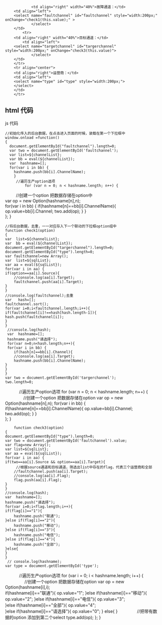                 <td align="right" width="40%">故障通道：</td>
		<td align="left">
		<select name="faultchannel" id="faultchannel" style="width:200px;" onChange="check1(this.value);" >
                </select> 
		</td>
    		<tr>
		<td align="right" width="40%">目标通道：</td>
	      	<td align="left">
		<select name="targetchannel" id="targerchannel" style="width:200px;" onChange="check3(this.value)"> 
                </select> 
		</td>
		</tr>
		<tr align="center">
		<td align="right">运营商：</td>
		<td align="left">
		<select name="type" id="type" style="width:200px;">
		</select> 
		</td>
		</tr>

html  代码
----------------------------------------------------------------------------------------------------------------------------------------
js    代码


	//初始化传入的后台数据，在点击进入页面的时候，装载在第一个下拉框中	
	window.onload =function()
	{
 	  document.getElementById("faultchannel").length=0;
 	  var two = document.getElementById('faultchannel');
  	  var list=${channelList};
  	  var bb = eval(${channelList});
	  var  hashname=[];
 	  for(var i in bb) {
   		hashname.push(bb[i].ChannelName);
		}
		 //遍历生产option选项
     	  	 for (var n = 0; n < hashname.length; n++) {
　    　	       //创建一个option 把数据存储在option中    	        	
		 var op = new Option(hashname[n],n);           
            	 for(var i in bb) {
   		 if(hashname[n]==bb[i].ChannelName){
   		 op.value=bb[i].Channel;
   		 two.add(op);
   		 }
	         }		
        	 };
		 }


	//将后台数据，去重，一一对应存入下一个联动的下拉框option组中
	function check1(option)
	{
	var  list=${channelList};
	var  bb = eval(${channelList});
	document.getElementById("targerchannel").length=0;
	document.getElementById("type").length=0;
	var faultchannel=new Array();
	var  list=${sqlList};
	var aa = eval(${sqlList});
	for(var i in aa) {
   	if(option==aa[i].Source){
   		//console.log(aa[i].Target);
   		faultchannel.push(aa[i].Target);
   	}
	}	
	//console.log(faultchannel);去重
	var   hash=[];
	faultchannel.sort();
	for(var i=0;i<faultchannel.length;i++){
	if(faultchannel[i]!==hash[hash.length-1]){
	hash.push(faultchannel[i]);
	}
	}
 	 //console.log(hash);
 	 var  hashname=[];
 	 hashname.push("请选择");
 	 for(var n=0;n<hash.length;n++){
 	 for(var i in bb) {
   		if(hash[n]==bb[i].Channel){
   		//console.log(aa[i].Target);
   		hashname.push(bb[i].ChannelName);
   	}
	}
	}	
 	var two = document.getElementById('targerchannel');
 	two.length=0; 
　　　   //遍历生产option选项
        for (var n = 0; n < hashname.length; n++) {
　　　　 //创建一个option 把数据存储在option
     	    var op = new Option(hashname[n],n);
            for(var i in bb) {
   			if(hashname[n]==bb[i].ChannelName){
   			op.value=bb[i].Channel;
   			two.add(op);
   		}
		}		
        };
	}

                
		
		
    	function check3(option)
	{	
	document.getElementById("type").length=0;
	var two = document.getElementById('faultchannel').value;
	var flag=new Array();
	var list=${sqlList};
	var aa = eval(${sqlList});
	for(var i in aa) {
   	if(two==aa[i].Source && option==aa[i].Target){
   		 //根据source通道和目标通道，筛选出list中存在的flag，代表三个运营商和全部
   		//faultchannel.push(aa[i].Target);
   		//console.log(aa[i].Flag);
   		flag.push(aa[i].Flag);  		
   	}
	}
 	//console.log(hash);
 	var  hashname=[];
 	hashname.push("请选择");
 	for(var i=0;i<flag.length;i++){
	if(flag[i]=="1"){
		hashname.push("联通");
	}else if(flag[i]=="2"){
		hashname.push("移动");
	}else if(flag[i]=="3"){
		hashname.push("电信");
	}else if(flag[i]=="4"){
		hashname.push("全部");
	}else{
	}
	}
 	 // console.log(hashname);	 
 	var type = document.getElementById('type');
　　　      //遍历生产option选项
        for (var i = 0; i < hashname.length; i++) {
　　　 　   //创建一个option 把数据存储在option 
            var op = new Option(hashname[i],i);			
		if(hashname[i]=="联通"){
		op.value="1";
		}else if(hashname[i]=="移动"){
		op.value="2";
		}else if(hashname[i]=="电信"){
		op.value="3";			
		}else if(hashname[i]=="全部"){
		op.value="4";			
		}else if(hashname[i]=="请选择"){
		op.value="0";
		}
		else{
		}
　　　　	  //把带有数据的option 添加到第二个select
            type.add(op);
        };
	}		
